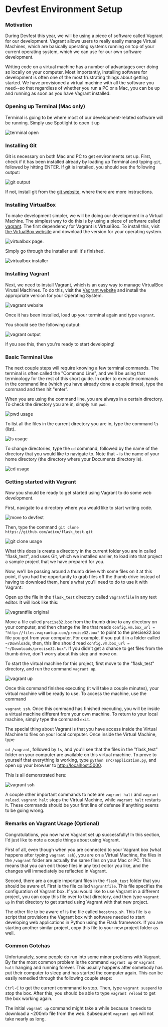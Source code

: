 # Devfest Environment Setup

### Motivation

During Devfest this year, we will be using a piece of software called
Vagrant for our development.  Vagrant allows users to really easily manage
Virtual Machines, which are basically operating systems running on top of your
current operating system, which we can use for our own software development.

Writing code on a virtual machine has a number of advantages over doing so
locally on your computer.  Most importantly, installing software for development
is often one of the most frustrating things about getting started.  We have
provisioned a virtual machine with all the software you need--so that regardless
of whether you run a PC or a Mac, you can be up and running as soon as you have
Vagrant installed.

### Opening up Terminal (Mac only)

Terminal is going to be where most of our development-related software will
be running.  Simply use Spotlight to open it up

![terminal open](https://raw2.github.com/squidarth/environment-setup/master/static/open_terminal.png)

### Installing Git

Git is necessary on both Mac and PC to get environments set up.  First, check
if it has been installed already by loading up Terminal and typing
`git`, followed by hitting ENTER.
If git is installed, you should see the following output:

![git output](https://raw2.github.com/squidarth/environment-setup/master/static/git_output_success-3.png)

If not, install git from the [git website](http://git-scm.com/downloads), where
there are more instructions.

### Installing VirtualBox

To make development simpler, we will be doing our development in a Virtual Machine.
The simplest way to do this is by using a piece of software called [vagrant](http://vagrantup.com).
The first dependency for Vagrant is VirtualBox. To install this, visit [the VirtualBox website](https://www.virtualbox.org/wiki/Downloads)
and download the version for your operating system.

![virtualbox page](https://raw2.github.com/squidarth/environment-setup/master/static/virtualbox_downloads-2.png).

Simply go through the installer until it's finished.

![virtualbox installer](https://raw2.github.com/squidarth/environment-setup/master/static/virtualbox_installer-2.png)

### Installing Vagrant

Next, we need to install Vagrant, which is an easy way to manage VirtualBox
Virutal Machines.  To do this, visit the [Vagrant website](http://www.vagrantup.com/downloads.html)
and install the appropriate version for your Operating System.

![vagrant website](https://raw2.github.com/squidarth/environment-setup/master/static/vagrant_downloads-2.png)

Once it has been installed, load up your terminal again and type `vagrant`.

You should see the following output:

![vagrant output](https://raw2.github.com/squidarth/environment-setup/master/static/vagrant_output-2.png)

If you see this, then you're ready to start developing!

### Basic Terminal Use

The next couple steps will require knowing a few terminal commands.  The terminal
is often called the "Command Line", and we'll be using that terminology for the
rest of this short guide.  In order to execute commands in the command line (which
you have already done a couple times), type the command and then hit "enter".

When you are using the command line, you are always in a certain directory.  To
check the directory you are in, simply run `pwd`.

![pwd usage](https://raw2.github.com/squidarth/environment-setup/master/static/pwd_usage-2.png)

To list all the files in the current directory you are in, type the command `ls` (list).

![ls usage](https://raw2.github.com/squidarth/environment-setup/master/static/ls_usage-2.png)

To change directories, type the `cd` command, followed by the name of the directory
that you would like to navigate to.  Note that `~` is the name of your home
directory (the directory where your Documents directory is).

![cd usage](https://raw2.github.com/squidarth/environment-setup/master/static/cd_usage-2.png)


### Getting started with Vagrant

Now you should be ready to get started using Vagrant to do some web development.

First, navigate to a directory where you would like to start writing code.

![move to devfest](https://raw2.github.com/squidarth/environment-setup/master/static/move_to_devfest-2.png)

Then, type the command  `git clone https://github.com/adicu/flask_test.git`

![git clone usage](https://raw2.github.com/squidarth/environment-setup/master/static/git_clone_usage-2.png)

What this does is create a directory in the current folder you are in called
"flask_test", and uses Git, which we installed earlier, to load into that project
a sample project that we have prepared for you.

Now, we'll be passing around a thumb drive with some files on it at this point,
if you had the opportunity to grab files off the thumb drive instead of having
  to download them, here's what you'll need to do to use it with Vagrant:

Open up the file in the `flask_test` directory called `Vagrantfile` in any
text editor.  It will look like this:

![vagrantfile original](https://raw2.github.com/squidarth/environment-setup/master/static/original_vagrantfile-2.png)

Move a file called `precise32.box` from the thumb drive to any directory on your 
computer, and then change the line that reads `config.vm.box_url = "http://files.vagrantup.com/precise32.box"`
to point to the precise32.box file you got from your computer.  For example,
if you put it in a folder called `~/Downloads`, then, this line should read
  `config.vm.box_url = "~/Downloads/precise32.box"`.  If you didn't get a chance
  to get files from the thumb drive, don't worry about this step and move on.

To start the virtual machine for this project, first move to the "flask_test"
directory, and run the command `vagrant up`.

![vagrant up](https://raw2.github.com/squidarth/environment-setup/master/static/vagrant_up-2.png)

Once this command finishes executing (it will take a couple minutes), your
virtual machine will be ready to use.  To access the machine, use the command

`vagrant ssh`.  Once this command has finished executing, you will be inside
a virtual machine different from your own machine. To return to your local machine,
simply type the command `exit`.

The special thing about Vagrant is that you have access inside the Virtual
Machine to files on your local computer.  Once inside the Virtual Machine,
type

`cd /vagrant`, followed by `ls`, and you'll see that the files in the "flask_test"
folder on your computer are available on this virtual machine.  To prove to yourself
that everything is working, type `python src/application.py`, and open up your
browser to [http://localhost:5000](http://localhost:5000/).

This is all demonstrated here:

![vagrant ssh](https://raw2.github.com/squidarth/environment-setup/master/static/vagrant_ssh-2.png)

A couple other important commands to note are `vagrant halt` and `vagrant reload`.
`vagrant halt` stops the Virtual Machine, while `vagrant halt` restarts it.  These
commands should be your first line of defense if anything seems to be going wrong.

### Remarks on Vagrant Usage (Optional)

Congratulations, you now have Vagrant set up successfully!  In this section,
I'd just like to note a couple things about using Vagrant.

First of all, even though when you are connected to your Vagrant box (what happens after
typing `vagrant ssh`), you are on a Virtual Machine, the files in the `/vagrant`
folder are actually the same files on your Mac or PC.  This means that you can
edit those files in any text editor you like, and the changes will immediately
be reflected in Vagrant.

Second, there are a couple important files in the `flask_test` folder that you
should be aware of.  First is the file called `Vagrantfile`.  This file specifies
the configuration of Vagrant box.  If you would like to use Vagrant in a different
project, you can copy this file over to that directory, and then type `vagrant up`
in that directory to get started using Vagrant with that new project.

The other file to be aware of is the file called `boostrap.sh`.  This file is
a script that provisions the Vagrant box with software needed to start developing
web applications in Python using the Flask framework.  If you are starting another
similar project, copy this file to your new project folder as well.

### Common Gotchas

Unfortunately, some people do run into some minor problems with Vagrant.  By
far the most common problem is the command `vagrant up` or `vagrant halt` hanging and running forever.
This usually happens after somebody has put their computer to sleep and has
started the computer again. This can be easily remedied through the following
couple steps:

`Ctrl-C` to get the current commmand to stop.  Then, type `vagrant suspend` to
stop the box.  After this, you should be able to type `vagrant reload` to get
the box working again.

The initial `vagrant up` command might take a while because it needs to download
a ~200mb file from the web.  Subsequent `vagrant up`s will not take nearly as
long.
